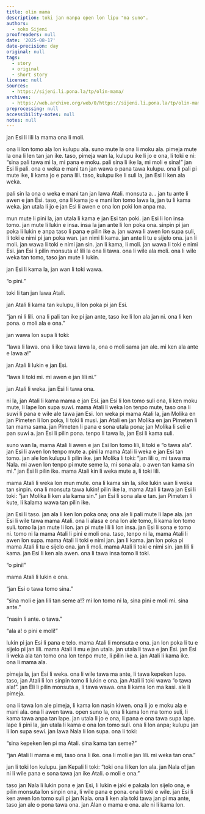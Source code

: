 ```yaml
---
title: olin mama
description: toki jan nanpa open lon lipu "ma suno".
authors:
  - soko Sijeni
proofreaders: null
date: '2025-08-17'
date-precision: day
original: null
tags:
  - story
  - original
  - short story
license: null
sources:
  - https://sijeni.li.pona.la/tp/olin-mama/
archives:
  - https://web.archive.org/web/0/https://sijeni.li.pona.la/tp/olin-mama
preprocessing: null
accessibility-notes: null
notes: null
---
```


jan Esi li lili la mama ona li moli.

ona li lon tomo ala lon kulupu ala. suno mute la ona li moku ala. pimeja mute la ona li len tan jan ike. taso, pimeja wan la, kulupu ike li jo e ona, li toki e ni: “sina pali tawa mi la, mi pana e moku. pali sina li ike la, mi moli e sina!” jan Esi li pali. ona o weka e mani tan jan wawa o pana tawa kulupu. ona li pali pi mute ike, li kama jo e pana lili. taso, kulupu ike li suli la, jan Esi li ken ala weka.

pali sin la ona o weka e mani tan jan lawa Atali. monsuta a… jan tu ante li awen e jan Esi. taso, ona li kama jo e mani lon tomo lawa la, jan tu li kama weka. jan utala li jo e jan Esi li awen e ona lon poki lon anpa ma.

mun mute li pini la, jan utala li kama e jan Esi tan poki. jan Esi li lon insa tomo. jan mute li lukin e insa. insa la jan ante li lon poka ona. sinpin pi jan poka li lukin e anpa taso li pana e pilin ike a. jan wawa li awen lon supa suli, li toki e nimi pi jan poka wan. jan nimi li kama. jan ante li tu e sijelo ona. jan li moli. jan wawa li toki e nimi jan sin. jan li kama, li moli. jan wawa li toki e nimi Esi. jan Esi li pilin monsuta a! lili la ona li tawa. ona li wile ala moli. ona li wile weka tan tomo, taso jan mute li lukin.

jan Esi li kama la, jan wan li toki wawa.

“o pini.”

toki li tan jan lawa Atali.

jan Atali li kama tan kulupu, li lon poka pi jan Esi.

“jan ni li lili. ona li pali tan ike pi jan ante, taso ike li lon ala jan ni. ona li ken pona. o moli ala e ona.”

jan wawa lon supa li toki:

“lawa li lawa. ona li ike tawa lawa la, ona o moli sama jan ale. mi ken ala ante e lawa a!”

jan Atali li lukin e jan Esi.

“lawa li toki mi. mi awen e jan lili ni.”

jan Atali li weka. jan Esi li tawa ona.

ni la, jan Atali li kama mama e jan Esi. jan Esi li lon tomo suli ona, li ken moku mute, li lape lon supa suwi. mama Atali li weka lon tenpo mute, taso ona li suwi li pana e wile ale tawa jan Esi. lon weka pi mama Atali la, jan Molika en jan Pimeten li lon poka, li toki li musi. jan Atali en jan Molika en jan Pimeten li tan mama sama. jan Pimeten li pana e sona utala pona; jan Molika li seli e pan suwi a. jan Esi li pilin pona. tenpo li tawa la, jan Esi li kama suli.

suno wan la, mama Atali li awen e jan Esi lon tomo lili, li toki e “o tawa ala”. jan Esi li awen lon tenpo mute a. pini la mama Atali li weka e jan Esi tan tomo. jan ale lon kulupu li pilin ike. jan Molika li toki: “jan lili o, mi tawa ma Nala. mi awen lon tenpo pi mute seme la, mi sona ala. o awen tan kama sin mi.” jan Esi li pilin ike. mama Atali kin li weka mute a, li toki lili.

mama Atali li weka lon mun mute. ona li kama sin la, sike lukin wan li weka tan sinpin. ona li monsuta tawa lukin! pilin ike la, mama Atali li tawa jan Esi li toki: “jan Molika li ken ala kama sin.” jan Esi li sona ala e tan. jan Pimeten li kute, li kalama wawa tan pilin ike.

jan Esi li taso. jan ala li ken lon poka ona; ona ale li pali mute li lape ala. jan Esi li wile tawa mama Atali. ona li alasa e ona lon ale tomo, li kama lon tomo suli. tomo la jan mute li lon. jan pi mute lili li lon insa. jan Esi li sona e tomo ni. tomo ni la mama Atali li pini e moli ona. taso, tenpo ni la, mama Atali li awen lon supa. mama Atali li toki e nimi jan. jan li kama. jan lon poka pi mama Atali li tu e sijelo ona. jan li moli. mama Atali li toki e nimi sin. jan lili li kama. jan Esi li ken ala awen. ona li tawa insa tomo li toki.

“o pini!”

mama Atali li lukin e ona.

“jan Esi o tawa tomo sina.”

“sina moli e jan lili tan seme a!? mi lon tomo ni la, sina pini e moli mi. sina ante.”

“nasin li ante. o tawa.”

“ala a! o pini e moli!”

lukin pi jan Esi li pana e telo. mama Atali li monsuta e ona. jan lon poka li tu e sijelo pi jan lili. mama Atali li mu e jan utala. jan utala li tawa e jan Esi. jan Esi li weka ala tan tomo ona lon tenpo mute, li pilin ike a. jan Atali li kama ike. ona li mama ala.

pimeja la, jan Esi li weka. ona li wile tawa ma ante, li tawa kepeken lupa. taso, jan Atali li lon sinpin tomo li lukin e ona. jan Atali li toki wawa “o tawa ala!”. jan Eli li pilin monsuta a, li tawa wawa. ona li kama lon ma kasi. ale li pimeja.

ona li tawa lon ale pimeja, li kama lon nasin kiwen. ona li jo e moku ala e mani ala. ona li awen tawa. open suno la, ona li kama lon ma tomo suli, li kama tawa anpa tan lape. jan utala li jo e ona, li pana e ona tawa supa lape. lape li pini la, jan utala li kama e ona lon tomo suli. ona li lon anpa; kulupu jan li lon supa sewi. jan lawa Nala li lon supa. ona li toki:

“sina kepeken len pi ma Atali. sina kama tan seme?”

“jan Atali li mama e mi, taso ona li ike. ona li moli e jan lili. mi weka tan ona.”

jan li toki lon kulupu. jan Kepali li toki: “toki ona li ken lon ala. jan Nala o! jan ni li wile pana e sona tawa jan ike Atali. o moli e ona.”

taso jan Nala li lukin pona e jan Esi, li lukin e jaki e pakala lon sijelo ona, e pilin monsuta lon sinpin ona, li wile pana e pona. ona li toki e wile. jan Esi li ken awen lon tomo suli pi jan Nala. ona li ken ala toki tawa jan pi ma ante, taso jan ale o pona tawa ona. jan Alan o mama e ona. ale ni li kama lon.